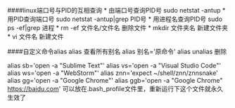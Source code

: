 ####linux端口号与PID的互相查询
    * 由端口号查询PID号 sudo netstat -antup
    * 用PID查询端口号 sudo netstat -antup|grep PID号
    * 用进程名查询PID号 sudo ps -ef|grep 进程
    * rm -ef 文件名/文件名 删除文件
    * mkdir 文件夹名 新建文件夹
    * vi 文件名  新建文件

####自定义命令alias
  alias 查看所有别名
  alias 别名='原命令'
  alias unalias 删除

   alias sb='open -a "Sublime Text"'
   alias vs='open -a "Visual Studio Code"'
   alias ws='open -a "WebStorm"'
   alias znn='expect ~/shell/znn/znnsnake'
   alias gg='open -a "Google Chrome"'
   alias ggb='open -a "Google Chrome" https://baidu.com'
  可以放在.bash_profile文件里，重新运行下这个文件就永久生效了
